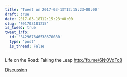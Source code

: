 ```yaml
---
title: 'Tweet on 2017-03-18T12:15:23+00:00'
draft: true
date: 2017-03-18T12:15:23+00:00
slug: '201703181215'
is_tweet: true
tweet_info:
  id: '842967646538670080'
  type: 'post'
  is_thread: False
---
```




Life on the Road: Taking the Leap <http://fb.me/6Nt0VdTc8>

[Discussion](https://x.com/sytelus/status/842967646538670080)
